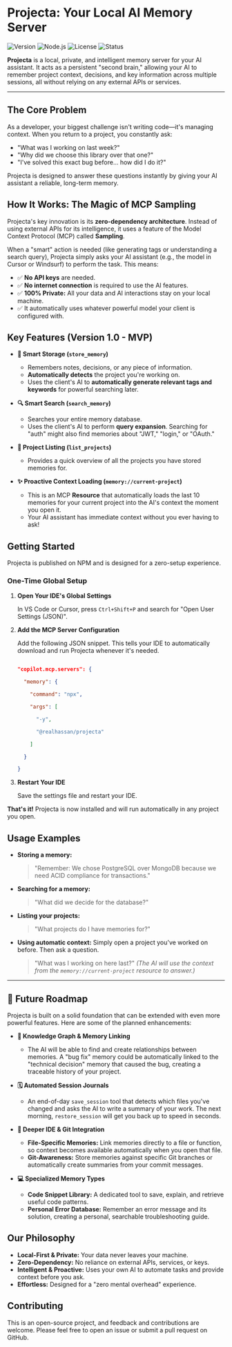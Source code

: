 # Projecta: Your Local AI Memory Server

![Version](https://img.shields.io/badge/version-1.0.0-blue)
![Node.js](https://img.shields.io/badge/node-%3E%3D18.0-brightgreen)
![License](https://img.shields.io/badge/license-MIT-green)
![Status](https://img.shields.io/badge/status-stable-green)

**Projecta** is a local, private, and intelligent memory server for your AI assistant. It acts as a persistent "second brain," allowing your AI to remember project context, decisions, and key information across multiple sessions, all without relying on any external APIs or services.

---

## The Core Problem

As a developer, your biggest challenge isn't writing code—it's managing context. When you return to a project, you constantly ask:

*   "What was I working on last week?"
*   "Why did we choose this library over that one?"
*   "I've solved this exact bug before... how did I do it?"

Projecta is designed to answer these questions instantly by giving your AI assistant a reliable, long-term memory.

## How It Works: The Magic of MCP Sampling

Projecta's key innovation is its **zero-dependency architecture**. Instead of using external APIs for its intelligence, it uses a feature of the Model Context Protocol (MCP) called **Sampling**.

When a "smart" action is needed (like generating tags or understanding a search query), Projecta simply asks your AI assistant (e.g., the model in Cursor or Windsurf) to perform the task. This means:

*   ✅ **No API keys** are needed.
*   ✅ **No internet connection** is required to use the AI features.
*   ✅ **100% Private:** All your data and AI interactions stay on your local machine.
*   ✅ It automatically uses whatever powerful model your client is configured with.

## Key Features (Version 1.0 - MVP)

*   **🧠 Smart Storage (`store_memory`)**
    *   Remembers notes, decisions, or any piece of information.
    *   **Automatically detects** the project you're working on.
    *   Uses the client's AI to **automatically generate relevant tags and keywords** for powerful searching later.

*   **🔍 Smart Search (`search_memory`)**
    *   Searches your entire memory database.
    *   Uses the client's AI to perform **query expansion**. Searching for "auth" might also find memories about "JWT," "login," or "OAuth."

*   **📂 Project Listing (`list_projects`)**
    *   Provides a quick overview of all the projects you have stored memories for.

*   **✨ Proactive Context Loading (`memory://current-project`)**
    *   This is an MCP **Resource** that automatically loads the last 10 memories for your current project into the AI's context the moment you open it.
    *   Your AI assistant has immediate context without you ever having to ask!

## Getting Started



Projecta is published on NPM and is designed for a zero-setup experience.



### One-Time Global Setup



1.  **Open Your IDE's Global Settings**

    In VS Code or Cursor, press `Ctrl+Shift+P` and search for "Open User Settings (JSON)".



2.  **Add the MCP Server Configuration**

    Add the following JSON snippet. This tells your IDE to automatically download and run Projecta whenever it's needed.



    ```json

    "copilot.mcp.servers": {

      "memory": {

        "command": "npx",

        "args": [

          "-y",

          "@realhassan/projecta"

        ]

      }

    }

    ```



3.  **Restart Your IDE**

    Save the settings file and restart your IDE.



**That's it!** Projecta is now installed and will run automatically in any project you open.

## Usage Examples

*   **Storing a memory:**
    > "Remember: We chose PostgreSQL over MongoDB because we need ACID compliance for transactions."

*   **Searching for a memory:**
    > "What did we decide for the database?"

*   **Listing your projects:**
    > "What projects do I have memories for?"

*   **Using automatic context:**
    Simply open a project you've worked on before. Then ask a question.
    > "What was I working on here last?"
    *(The AI will use the context from the `memory://current-project` resource to answer.)*

---

## 🚀 Future Roadmap

Projecta is built on a solid foundation that can be extended with even more powerful features. Here are some of the planned enhancements:

*   **🧠 Knowledge Graph & Memory Linking**
    *   The AI will be able to find and create relationships between memories. A "bug fix" memory could be automatically linked to the "technical decision" memory that caused the bug, creating a traceable history of your project.

*   **🗓️ Automated Session Journals**
    *   An end-of-day `save_session` tool that detects which files you've changed and asks the AI to write a summary of your work. The next morning, `restore_session` will get you back up to speed in seconds.

*   **🔗 Deeper IDE & Git Integration**
    *   **File-Specific Memories:** Link memories directly to a file or function, so context becomes available automatically when you open that file.
    *   **Git-Awareness:** Store memories against specific Git branches or automatically create summaries from your commit messages.

*   **💻 Specialized Memory Types**
    *   **Code Snippet Library:** A dedicated tool to save, explain, and retrieve useful code patterns.
    *   **Personal Error Database:** Remember an error message and its solution, creating a personal, searchable troubleshooting guide.

## Our Philosophy

*   **Local-First & Private:** Your data never leaves your machine.
*   **Zero-Dependency:** No reliance on external APIs, services, or keys.
*   **Intelligent & Proactive:** Uses your own AI to automate tasks and provide context before you ask.
*   **Effortless:** Designed for a "zero mental overhead" experience.

## Contributing

This is an open-source project, and feedback and contributions are welcome. Please feel free to open an issue or submit a pull request on GitHub.